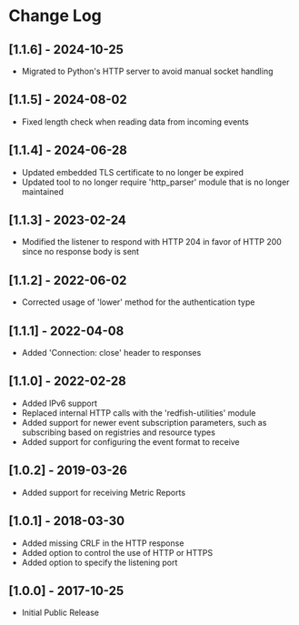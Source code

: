 # Change Log

## [1.1.6] - 2024-10-25
- Migrated to Python's HTTP server to avoid manual socket handling

## [1.1.5] - 2024-08-02
- Fixed length check when reading data from incoming events

## [1.1.4] - 2024-06-28
- Updated embedded TLS certificate to no longer be expired
- Updated tool to no longer require 'http_parser' module that is no longer maintained

## [1.1.3] - 2023-02-24
- Modified the listener to respond with HTTP 204 in favor of HTTP 200 since no response body is sent

## [1.1.2] - 2022-06-02
- Corrected usage of 'lower' method for the authentication type

## [1.1.1] - 2022-04-08
- Added 'Connection: close' header to responses

## [1.1.0] - 2022-02-28
- Added IPv6 support
- Replaced internal HTTP calls with the 'redfish-utilities' module
- Added support for newer event subscription parameters, such as subscribing based on registries and resource types
- Added support for configuring the event format to receive

## [1.0.2] - 2019-03-26
- Added support for receiving Metric Reports

## [1.0.1] - 2018-03-30
- Added missing CRLF in the HTTP response
- Added option to control the use of HTTP or HTTPS
- Added option to specify the listening port

## [1.0.0] - 2017-10-25
- Initial Public Release
